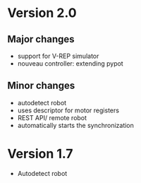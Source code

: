 # Version 2.0

## Major changes
* support for V-REP simulator
* nouveau controller: extending pypot

## Minor changes
* autodetect robot
* uses descriptor for motor registers
* REST API/ remote robot
* automatically starts the synchronization


# Version 1.7
* Autodetect robot
